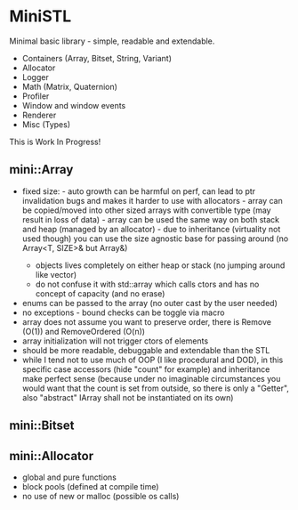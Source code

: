 # MiniSTL
Minimal basic library - simple, readable and extendable.

- Containers (Array, Bitset, String, Variant)
- Allocator
- Logger
- Math (Matrix, Quaternion)
- Profiler
- Window and window events
- Renderer
- Misc (Types)

This is Work In Progress!


## mini::Array
- fixed size: 
        - auto growth can be harmful on perf, can lead to ptr invalidation bugs and makes it harder to use with allocators
        - array can be copied/moved into other sized arrays with convertible type (may result in loss of data)
        - array can be used the same way on both stack and heap (managed by an allocator)
        - due to inheritance (virtuality not used though) you can use the size agnostic base for passing around (no Array<T, SIZE>& but Array<T>&)
	- objects lives completely on either heap or stack (no jumping around like vector)
	- do not confuse it with std::array which calls ctors and has no concept of capacity (and no erase)
- enums can be passed to the array (no outer cast by the user needed)
- no exceptions - bound checks can be toggle via macro
- array does not assume you want to preserve order, there is Remove (O(1)) and RemoveOrdered (O(n))
- array initialization will not trigger ctors of elements
- should be more readable, debuggable and extendable than the STL
- while I tend not to use much of OOP (I like procedural and DOD), in this specific case accessors (hide "count" for example) and inheritance make perfect sense
      (because under no imaginable circumstances you would want that the count is set from outside, so there is only a "Getter", also "abstract" IArray shall not be instantiated on its own)

## mini::Bitset

## mini::Allocator
- global and pure functions
- block pools (defined at compile time)
- no use of new or malloc (possible os calls)
